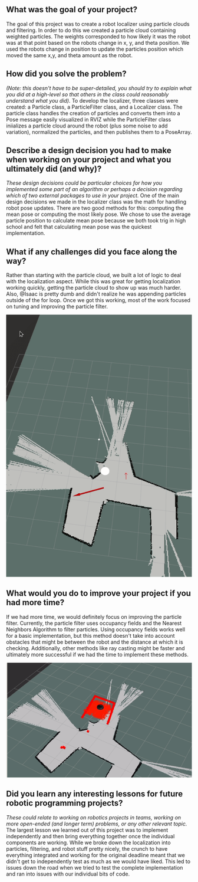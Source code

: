 ## What was the goal of your project?
The goal of this project was to create a robot localizer using particle clouds
and filtering. In order to do this we created a particle cloud containing
weighted particles. The weights corresponded to how likely it was the robot was
at that point based on the robots change in x, y, and theta position. We used
the robots change in position to update the particles position which moved the
same x,y, and theta amount as the robot. 

## How did you solve the problem? 
*(Note: this doesn't have to be super-detailed, you should try to explain what you did at a high-level so that others in the class could reasonably understand what you did).*
To develop the localizer, three classes were created: a Particle class, a ParticleFilter class, and a Localizer class. The particle class handles the creation of particles and converts them into a Pose message easily visualized in RVIZ while the ParticleFilter class iniializes a particle cloud around the robot (plus some noise to add variation), normalized the particles, and then publishes them to a PoseArray.

## Describe a design decision you had to make when working on your project and what you ultimately did (and why)? 
*These design decisions could be particular choices for how you implemented some part of an algorithm or perhaps a decision regarding which of two external packages to use in your project.*
One of the main design decisions we made in the localizer class was the math for handling robot pose updates. There are two good methods for this: computing the mean pose or computing the most likely pose. We chose to use the average particle position to calculate mean pose because we both took trig in high school and felt that calculating mean pose was the quickest implementation.

## What if any challenges did you face along the way?
Rather than starting with the particle cloud, we built a lot of logic to deal with the localization aspect. While this was great for getting localization working quickly, getting the particle cloud to show up was much harder. Also, @Isaac is pretty dumb and didn't realize he was appending particles outside of the for loop. Once we got this working, most of the work focused on tuning and improving the particle filter. 

![GIF of our particle cloud just not even running at all](https://github.com/isaacvandor/robot_localization/blob/master/media/solonelyohsolonely.gif)

## What would you do to improve your project if you had more time?
If we had more time, we would definitely focus on improving the particle filter. Currently, the particle filter uses occupancy fields and the Nearest Neighbors Algorithm to filter particles. Using occupancy fields works well for a basic implementation, but this method doesn't take into account obstacles that might be between the robot and the distance at which it is checking. Additionally, other methods like ray casting might be faster and ultimately more successful if we had the time to implement these methods. 

![GIF of our "localizer" running](https://github.com/isaacvandor/robot_localization/blob/master/media/pfcloudrunning.gif)

## Did you learn any interesting lessons for future robotic programming projects?
*These could relate to working on robotics projects in teams, working on more
open-ended (and longer term) problems, or any other relevant topic.*
The largest lesson we learned out of this project was to implement independently and then bring everything together once the individual components are working. While we broke down the localization into particles, filtering, and robot stuff pretty nicely, the crunch to have everything integrated and working for the original deadline meant that we didn't get to independently test as much as we would have liked. This led to issues down the road when we tried to test the complete implementation and ran into issues with our individual bits of code. 
